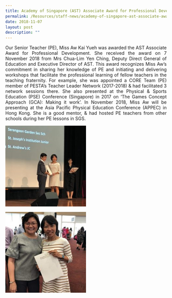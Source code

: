 ```yaml
---
title: Academy of Singapore (AST) Associate Award for Professional Development
permalink: /Resources/staff-news/academy-of-singapore-ast-associate-award-for-professional-development/
date: 2018-11-07
layout: post
description: ""
---
```

<p style="text-align: justify;">Our Senior Teacher (PE), Miss Aw Kai Yueh was awarded the AST Associate Award for Professional Development. She received the award on 7 November 2018 from Mrs Chua-Lim Yen Ching, Deputy Direct General of Education and Executive Director of AST. This award recognizes Miss Aw’s commitment in sharing her knowledge of PE and initiating and delivering workshops that facilitate the professional learning of fellow teachers in the teaching fraternity. For example, she was appointed a CORE Team (PE) member of PESTA’s Teacher Leader Network (2017-2018) & had facilitated 3 network sessions there. She also presented at the Physical & Sports Education (PSE) Conference (Singapore) in 2017 on ‘The Games Concept Approach (GCA): Making it work’. In November 2018, Miss Aw will be presenting at the Asia Pacific Physical Education Conference (APPEC) in Hong Kong. She is a good mentor, & had hosted PE teachers from other schools during her PE lessons in SGS.</p>

<a href="/images/AST%20AWARD/038-Ee-Leng-Elaine-Seah-250x250.jpg" target = "_blank"> <img src="/images/AST%20AWARD/038-Ee-Leng-Elaine-Seah-250x250.jpg" 
     style="width:50%"></a>

<a href="/images/AST%20AWARD/052-Ee-Leng-Elaine-Seah-250x250.jpg" target = "_blank"> <img src="/images/AST%20AWARD/052-Ee-Leng-Elaine-Seah-250x250.jpg" 
     style="width:50%"></a>

